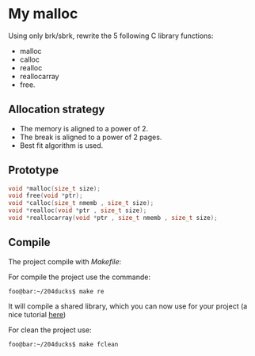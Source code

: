 # My malloc

Using only brk/sbrk, rewrite the 5 following C library functions:
- malloc
- calloc
- realloc
- reallocarray
- free.

## Allocation strategy

- The memory is aligned to a power of 2.
- The break is aligned to a power of 2 pages.
- Best fit algorithm is used.

## Prototype

``` C
void *malloc(size_t size);
void free(void *ptr);
void *calloc(size_t nmemb , size_t size);
void *realloc(void *ptr , size_t size);
void *reallocarray(void *ptr , size_t nmemb , size_t size);
```

## Compile

The project compile with *Makefile*:

For compile the project use the commande:

```console
foo@bar:~/204ducks$ make re
```
It will compile a shared library, which you can now use for your project (a nice tutorial [here](https://www.cprogramming.com/tutorial/shared-libraries-linux-gcc.html))

For clean the project use:

```console
foo@bar:~/204ducks$ make fclean
```